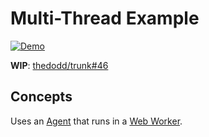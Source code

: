 # Multi-Thread Example

[![Demo](https://img.shields.io/website?label=demo&url=https%3A%2F%2Fexamples.yew.rs%2Fmulti_thread)](https://examples.yew.rs/multi_thread)

**WIP**: [thedodd/trunk#46](https://github.com/thedodd/trunk/issues/46)

## Concepts

Uses an [Agent] that runs in a [Web Worker].

[agent]: https://yew.rs/docs/en/concepts/agents/
[web worker]: https://developer.mozilla.org/en-US/docs/Web/API/Web_Workers_API/Using_web_workers
